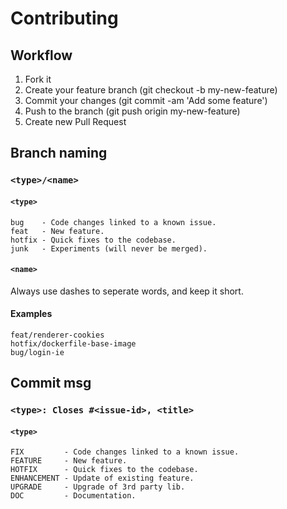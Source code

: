 # Contributing
## Workflow

1. Fork it
2. Create your feature branch (git checkout -b my-new-feature)
3. Commit your changes (git commit -am 'Add some feature')
4. Push to the branch (git push origin my-new-feature)
5. Create new Pull Request

## Branch naming
### `<type>/<name>`

#### `<type>`
```
bug    - Code changes linked to a known issue.
feat   - New feature.
hotfix - Quick fixes to the codebase.
junk   - Experiments (will never be merged).
```

#### `<name>`
Always use dashes to seperate words, and keep it short.

#### Examples
```
feat/renderer-cookies
hotfix/dockerfile-base-image
bug/login-ie
```

## Commit msg
### `<type>: Closes #<issue-id>, <title>`

#### `<type>`
```
FIX         - Code changes linked to a known issue.
FEATURE     - New feature.
HOTFIX      - Quick fixes to the codebase.
ENHANCEMENT - Update of existing feature.
UPGRADE     - Upgrade of 3rd party lib.
DOC         - Documentation.
```